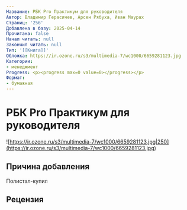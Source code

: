 ```yaml
---
Название: РБК Pro Практикум для руководителя
Автор: Владимир Герасичев, Арсен Рябуха, Иван Маурах
Страниц: '256'
Добавлена в базу: 2025-04-14
Прочитана: false
Начал читать: null
Закончил читать: null
Тип: '[[Книга]]'
Обложка: https://ir.ozone.ru/s3/multimedia-7/wc1000/6659281123.jpg
Категории:
- менеджмент
Progress: <p><progress max=0 value=0></progress></p>
Формат:
- бумажная
---
```

# РБК Pro Практикум для руководителя

![https://ir.ozone.ru/s3/multimedia-7/wc1000/6659281123.jpg|250](https://ir.ozone.ru/s3/multimedia-7/wc1000/6659281123.jpg)

## Причина добавления

Полистал-купил

## Рецензия